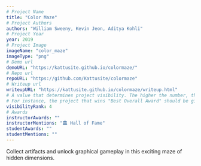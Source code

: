 ```yaml
---
# Project Name
title: "Color Maze"
# Project Authors
authors: "William Sweeny, Kevin Jeon, Aditya Kohli"
# Project Year
year: 2019
# Project Image
imageName: "color_maze"
imageType: "png"
# Demo url
demoURL: "https://kattusite.github.io/colormaze/"
# Repo url
repoURL: "https://github.com/Kattusite/colormaze"
# Writeup url
writeupURL: "https://kattusite.github.io/colormaze/writeup.html"
# A value that determines project visibility. The higher the number, the closer it will appear to the top
# For instance, the project that wins "Best Overall Award" should be given the highest visibilityRank
visibilityRank: 4
# Awards
instructorAwards: ""
instructorMentions: "🏛️ Hall of Fame"
studentAwards: ""
studentMentions: ""
---
```

Collect artifacts and unlock graphical gameplay in this exciting maze of hidden dimensions.
